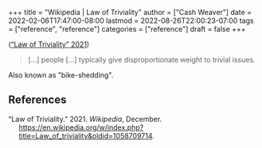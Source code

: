 +++
title = "Wikipedia | Law of Triviality"
author = ["Cash Weaver"]
date = 2022-02-06T17:47:00-08:00
lastmod = 2022-08-26T22:00:23-07:00
tags = ["reference", "reference"]
categories = ["reference"]
draft = false
+++

(<a href="#citeproc_bib_item_1">“Law of Triviality” 2021</a>)

> [...] people [...] typically give disproportionate weight to trivial issues.

Also known as "bike-shedding".

## References

<style>.csl-entry{text-indent: -1.5em; margin-left: 1.5em;}</style><div class="csl-bib-body">
  <div class="csl-entry"><a id="citeproc_bib_item_1"></a>“Law of Triviality.” 2021. <i>Wikipedia</i>, December. <a href="https://en.wikipedia.org/w/index.php?title=Law_of_triviality&oldid=1058709714">https://en.wikipedia.org/w/index.php?title=Law_of_triviality&#38;oldid=1058709714</a>.</div>
</div>
